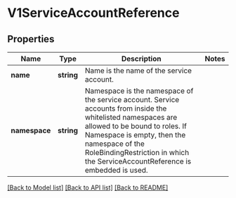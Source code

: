 # V1ServiceAccountReference

## Properties
Name | Type | Description | Notes
------------ | ------------- | ------------- | -------------
**name** | **string** | Name is the name of the service account. | 
**namespace** | **string** | Namespace is the namespace of the service account.  Service accounts from inside the whitelisted namespaces are allowed to be bound to roles.  If Namespace is empty, then the namespace of the RoleBindingRestriction in which the ServiceAccountReference is embedded is used. | 

[[Back to Model list]](../README.md#documentation-for-models) [[Back to API list]](../README.md#documentation-for-api-endpoints) [[Back to README]](../README.md)


